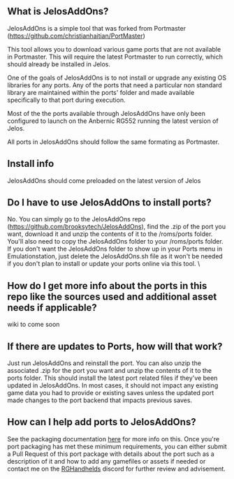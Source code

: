 ## What is JelosAddOns?

JelosAddOns is a simple tool that was forked from Portmaster (https://github.com/christianhaitian/PortMaster)

This tool allows you to download various game ports that are not available in Portmaster. This will require the latest Portmaster to run correctly, which should already be installed in Jelos. 

One of the goals of JelosAddOns is to not install or upgrade any existing OS libraries for any ports.  Any of the ports that need a particular non standard library are maintained within the ports' folder and made available specifically to that port during execution.

Most of the the ports available through JelosAddOns have only been configured to launch on the Anbernic RG552 running the latest version of Jelos.

All ports in JelosAddOns should follow the same formating as Portmaster.

## Install info

JelosAddOns should come preloaded on the latest version of Jelos

## Do I have to use JelosAddOns to install ports?

No.  You can simply go to the JelosAddOns repo (https://github.com/brooksytech/JelosAddOns), find the .zip of the port you want, download it and unzip the contents of it to the /roms/ports folder.  You'll also need to copy the JelosAddOns folder to your /roms/ports folder.  If you don't want the JelosAddOns folder to show up in your Ports menu in Emulationstation, just delete the JelosAddOns.sh file as it won't be needed if you don't plan to install or update your ports online via this tool. \

## How do I get more info about the ports in this repo like the sources used and additional asset needs if applicable?

wiki to come soon

## If there are updates to Ports, how will that work?

Just run JelosAddOns and reinstall the port.  You can also unzip the associated .zip for the port you want and unzip the contents of it to the ports folder.  This should install the latest port related files if they've been updated in JelosAddOns.  In most cases, it should not impact any existing game data you had to provide or existing saves unless the updated port made changes to the port backend that impacts previous saves.

## How can I help add ports to JelosAddOns?

See the packaging documentation [here](https://github.com/brooksytech/JelosAddOns/blob/main/docs/packaging.md) for more info on this.  Once you're port packaging has met these minimum requirements, you can either submit a Pull Request of this port package with details about the port such as a description of it and how to add any gamefiles or assets if needed or contact me on the [RGHandhelds](https://discord.gg/Jd2azKX) discord for further review and advisement.
